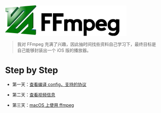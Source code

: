 
[![](md/imgs/ffmpeg.png)](http://ffmpeg.org/)
 
> 我对 FFmpeg 充满了兴趣，因此抽时间找些资料自己学习下，最终目标是自己能够封装出一个 iOS 版的播放器。

# Step by Step

- 第一天：[查看编译 config，支持的协议](md/001.md)

- 第二天：[查看视频信息](md/002.md)

- 第三天：[macOS 上使用 ffmpeg](md/003.md)